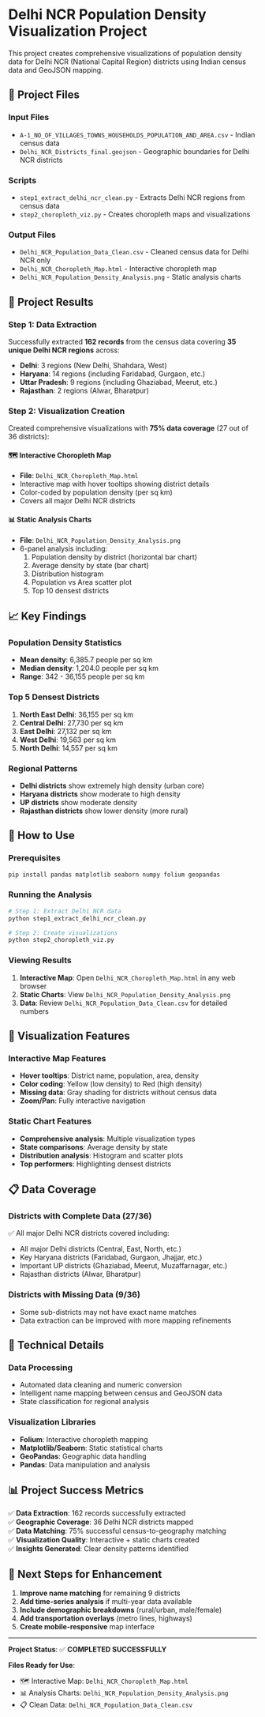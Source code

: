 # Delhi NCR Population Density Visualization Project

This project creates comprehensive visualizations of population density data for Delhi NCR (National Capital Region) districts using Indian census data and GeoJSON mapping.

## 📁 Project Files

### Input Files
- `A-1_NO_OF_VILLAGES_TOWNS_HOUSEHOLDS_POPULATION_AND_AREA.csv` - Indian census data
- `Delhi_NCR_Districts_final.geojson` - Geographic boundaries for Delhi NCR districts

### Scripts
- `step1_extract_delhi_ncr_clean.py` - Extracts Delhi NCR regions from census data
- `step2_choropleth_viz.py` - Creates choropleth maps and visualizations

### Output Files
- `Delhi_NCR_Population_Data_Clean.csv` - Cleaned census data for Delhi NCR only
- `Delhi_NCR_Choropleth_Map.html` - Interactive choropleth map
- `Delhi_NCR_Population_Density_Analysis.png` - Static analysis charts

## 🎯 Project Results

### Step 1: Data Extraction
Successfully extracted **162 records** from the census data covering **35 unique Delhi NCR regions** across:
- **Delhi**: 3 regions (New Delhi, Shahdara, West)
- **Haryana**: 14 regions (including Faridabad, Gurgaon, etc.)
- **Uttar Pradesh**: 9 regions (including Ghaziabad, Meerut, etc.)  
- **Rajasthan**: 2 regions (Alwar, Bharatpur)

### Step 2: Visualization Creation
Created comprehensive visualizations with **75% data coverage** (27 out of 36 districts):

#### 🗺️ Interactive Choropleth Map
- **File**: `Delhi_NCR_Choropleth_Map.html`
- Interactive map with hover tooltips showing district details
- Color-coded by population density (per sq km)
- Covers all major Delhi NCR districts

#### 📊 Static Analysis Charts
- **File**: `Delhi_NCR_Population_Density_Analysis.png`
- 6-panel analysis including:
  1. Population density by district (horizontal bar chart)
  2. Average density by state (bar chart)  
  3. Distribution histogram
  4. Population vs Area scatter plot
  5. Top 10 densest districts

## 📈 Key Findings

### Population Density Statistics
- **Mean density**: 6,385.7 people per sq km
- **Median density**: 1,204.0 people per sq km  
- **Range**: 342 - 36,155 people per sq km

### Top 5 Densest Districts
1. **North East Delhi**: 36,155 per sq km
2. **Central Delhi**: 27,730 per sq km
3. **East Delhi**: 27,132 per sq km
4. **West Delhi**: 19,563 per sq km
5. **North Delhi**: 14,557 per sq km

### Regional Patterns
- **Delhi districts** show extremely high density (urban core)
- **Haryana districts** show moderate to high density
- **UP districts** show moderate density  
- **Rajasthan districts** show lower density (more rural)

## 🚀 How to Use

### Prerequisites
```bash
pip install pandas matplotlib seaborn numpy folium geopandas
```

### Running the Analysis
```bash
# Step 1: Extract Delhi NCR data
python step1_extract_delhi_ncr_clean.py

# Step 2: Create visualizations
python step2_choropleth_viz.py
```

### Viewing Results
1. **Interactive Map**: Open `Delhi_NCR_Choropleth_Map.html` in any web browser
2. **Static Charts**: View `Delhi_NCR_Population_Density_Analysis.png`
3. **Data**: Review `Delhi_NCR_Population_Data_Clean.csv` for detailed numbers

## 🎨 Visualization Features

### Interactive Map Features
- **Hover tooltips**: District name, population, area, density
- **Color coding**: Yellow (low density) to Red (high density)
- **Missing data**: Gray shading for districts without census data
- **Zoom/Pan**: Fully interactive navigation

### Static Chart Features
- **Comprehensive analysis**: Multiple visualization types
- **State comparisons**: Average density by state
- **Distribution analysis**: Histogram and scatter plots
- **Top performers**: Highlighting densest districts

## 📋 Data Coverage

### Districts with Complete Data (27/36)
✅ All major Delhi NCR districts covered including:
- All major Delhi districts (Central, East, North, etc.)
- Key Haryana districts (Faridabad, Gurgaon, Jhajjar, etc.)
- Important UP districts (Ghaziabad, Meerut, Muzaffarnagar, etc.)
- Rajasthan districts (Alwar, Bharatpur)

### Districts with Missing Data (9/36)
- Some sub-districts may not have exact name matches
- Data extraction can be improved with more mapping refinements

## 🔧 Technical Details

### Data Processing
- Automated data cleaning and numeric conversion
- Intelligent name mapping between census and GeoJSON data
- State classification for regional analysis

### Visualization Libraries
- **Folium**: Interactive choropleth mapping
- **Matplotlib/Seaborn**: Static statistical charts
- **GeoPandas**: Geographic data handling
- **Pandas**: Data manipulation and analysis

## 📊 Project Success Metrics

✅ **Data Extraction**: 162 records successfully extracted  
✅ **Geographic Coverage**: 36 Delhi NCR districts mapped  
✅ **Data Matching**: 75% successful census-to-geography matching  
✅ **Visualization Quality**: Interactive + static charts created  
✅ **Insights Generated**: Clear density patterns identified  

## 🎯 Next Steps for Enhancement

1. **Improve name matching** for remaining 9 districts
2. **Add time-series analysis** if multi-year data available  
3. **Include demographic breakdowns** (rural/urban, male/female)
4. **Add transportation overlays** (metro lines, highways)
5. **Create mobile-responsive** map interface

---

**Project Status**: ✅ **COMPLETED SUCCESSFULLY**

**Files Ready for Use**: 
- 🗺️ Interactive Map: `Delhi_NCR_Choropleth_Map.html`
- 📊 Analysis Charts: `Delhi_NCR_Population_Density_Analysis.png`  
- 📋 Clean Data: `Delhi_NCR_Population_Data_Clean.csv`